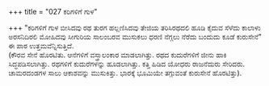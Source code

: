 +++
title = "027 ಕರಿಗಳಿಗೆ ಗುಳ"

+++
"ಕರಿಗಳಿಗೆ ಗುಳ ಬೀಸಿದವು ರಥ ತುರಗ ಹಲ್ಲಣಿಸಿದವು ತೇಜಿಯ ತರಿಸಿರಥದಲಿ ಹೂಡಿ ಕೈದುವ ಸೆಳೆದು ಕಾಲಾಳು ಅರಸನಿದಿರಲಿ ಮೋಹಿದವು ಸೀಗುರಿಯ ಸಾಲಂಬರವ ಮುಸುಕಲು ಧರಣಿ ನೆಗ್ಗಲು ನೆರೆದು ಬಂದುದು ಕೂಡೆ ಕುರುಸೇನೆ" ಈ ಪಾಠ ಉತ್ತಮವೆನ್ನಿಸುತ್ತಿದೆ.  
(ಕೌರವ ಸೇನೆ ಹೊರಟಿತು. ಆನೆಗಳಿಗೆ ವಸ್ತ್ರಾಲಂಕಾರ ಮಾಡಲಾಗಿತ್ತು. ರಥದ ಕುದುರೆಗಳಿಗೆ ಜೀನು ಹಾಕಿ ಸಿದ್ಧಪಡಿಸಲಾಗಿತ್ತು. ರಥಗಳಿಗೆ ಕುದುರೆಗಳನ್ನು ಹೂಡಲಾಗಿತ್ತು. ಕತ್ತಿ ಹಿಡಿದ ಯೋಧರು ರಾಜನೆದುರು ಸೇರಿದರು. ಚಾಮರದಂಡಗಳ ಸಾಲು ಆಕಾಶವನ್ನು ಮುಸುಕಿತ್ತು. ಭಾರಕ್ಕೆ ಭೂಮಿಯೇ ತಗ್ಗುವಂತೆ ಕುರುಸೇನೆ ಹೊರಟಿತ್ತು).